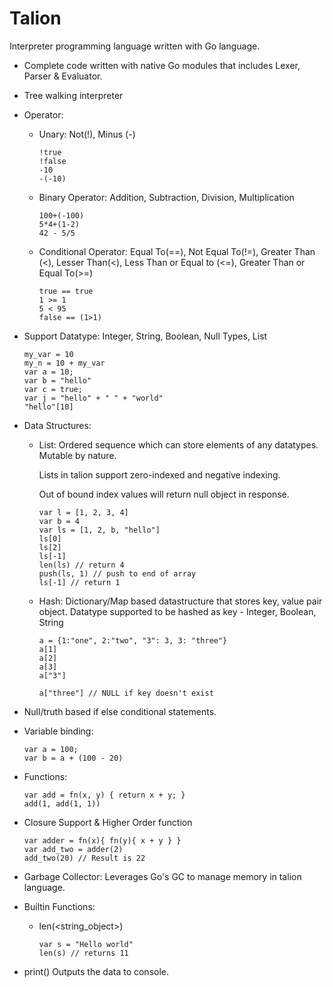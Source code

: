# Talion

Interpreter programming language written with Go language.

- Complete code written with native Go modules that includes Lexer, Parser & Evaluator.
- Tree walking interpreter
- Operator:
    - Unary: Not(!), Minus (-)
      ```
      !true 
      !false
      -10
      -(-10)
      ```

    - Binary Operator: Addition, Subtraction, Division, Multiplication
        ```
        100+(-100)
        5*4+(1-2)
        42 - 5/5
        ```

    - Conditional Operator: Equal To(==), Not Equal To(!=), Greater Than (<), Lesser Than(<), Less Than or Equal to (<=), Greater Than or Equal To(>=)
        ```
        true == true
        1 >= 1
        5 < 95
        false == (1>1)
        ```

- Support Datatype: Integer, String, Boolean, Null Types, List
    ```
    my_var = 10
    my_n = 10 + my_var
    var a = 10;
    var b = "hello"
    var c = true;
    var j = "hello" + " " + "world"
    "hello"[10]
    ```
- Data Structures:
    - List: 
        Ordered sequence which can store elements of any datatypes. Mutable by nature. 

        Lists in talion support zero-indexed and negative indexing. 

        Out of bound index values will return null object in response.
        ```
        var l = [1, 2, 3, 4]
        var b = 4
        var ls = [1, 2, b, "hello"] 
        ls[0]
        ls[2]
        ls[-1]
        len(ls) // return 4
        push(ls, 1) // push to end of array
        ls[-1] // return 1
        ```
        
    - Hash: Dictionary/Map based datastructure that stores key, value pair object. 
      Datatype supported to be hashed as key - Integer, Boolean, String
      ```
      a = {1:"one", 2:"two", "3": 3, 3: "three"}
      a[1]
      a[2]
      a[3]
      a["3"]

      a["three"] // NULL if key doesn't exist
      ```

- Null/truth based if else conditional statements.
- Variable binding: 
    ```
    var a = 100;
    var b = a + (100 - 20)
    ```
- Functions: 
    ```   
    var add = fn(x, y) { return x + y; }
    add(1, add(1, 1))
    ```

- Closure Support & Higher Order function

    ```
    var adder = fn(x){ fn(y){ x + y } }
    var add_two = adder(2)
    add_two(20) // Result is 22
    ```
- Garbage Collector: Leverages Go's GC to manage memory in talion language.

- Builtin Functions:
  - len(<string_object>)
    ```
    var s = "Hello world"
    len(s) // returns 11
    ```

 - print(<object>) 
   Outputs the data to console.  